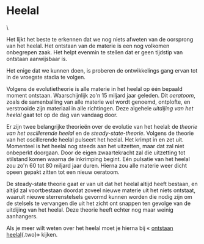 # Heelal

\

Het lijkt het beste te erkennen dat we nog niets afweten van de
oorsprong van het heelal. Het ontstaan van de materie is een nog
volkomen onbegrepen zaak. Het helpt evenmin te stellen dat er geen
tijdstip van ontstaan aanwijsbaar is.

Het enige dat we kunnen doen, is proberen de ontwikkelings gang ervan
tot in de vroegste stadia te volgen.

Volgens de evolutietheorie is alle materie in het heelal op één bepaald
moment ontstaan. Waarschijnlijk zo\'n 15 miljard jaar geleden. Dit
*oeratoom*, zoals de samenballing van alle materie wel wordt genoemd,
ontplofte, en verstrooide zijn materiaal in alle richtingen. Deze
algehele *uitdijing van het heelal* gaat tot op de dag van vandaag door.

Er zijn twee belangrijke theorieën over de evolutie van het heelal: de
*theorie van het oscillerende heelal* en de *steady-state-theorie*.
Volgens de theorie van het oscillerende heelal pulseert het heelal. Het
krimpt in en zet uit. Momenteel is het heelal nog steeds aan het
uitzetten, maar dat zal niet onbeperkt doorgaan. Door de eigen
zwaartekracht zal die uitzetting tot stilstand komen waarna de
inkrimping begint. Eén pulsatie van het heelal zou zo\'n 60 tot 80
miljard jaar duren. Hierna zou alle materie weer dicht opeen gepakt
zitten tot een nieuw oeratoom.

De steady-state theorie gaat er van uit dat het heelal altijd heeft
bestaan, en altijd zal voortbestaan doordat zoveel nieuwe materie uit
het niets ontstaat, waaruit nieuwe sterrenstelsels gevormd kunnen worden
die nodig zijn om de stelsels te vervangen die uit het zicht ont snappen
ten gevolge van de uitdijing van het heelal. Deze theorie heeft echter
nog maar weinig aanhangers.

Als je meer wilt weten over het heelal moet je hierna bij « [ontstaan
heelal](ontstaan.html){.two}» kijken.
